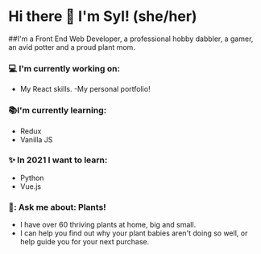 # Hi there 👋 I'm Syl! (she/her)

##I'm a Front End Web Developer, a professional hobby dabbler, a gamer, an avid potter and a proud plant mom. 

 ### :computer: I'm currently working on:
  - My React skills.
   -My personal portfolio!
 
 ### :books:I'm currently learning: 
 - Redux
 - Vanilla JS
 
  ### :sparkles: In 2021 I want to learn: 
 - Python
 - Vue.js
 
 ###  :speech_balloon:: Ask me about: Plants!
 - I have over 60 thriving plants at home, big and small.
 - I can help you find out why your plant babies aren't doing so well, or help guide you for your next purchase. 
 

 

<!--
**therealsylaucoin/therealsylaucoin** is a ✨ _special_ ✨ repository because its `README.md` (this file) appears on your GitHub profile.
Here are some ideas to get you started:
- 🔭 I’m currently working on ...
- 🌱 I’m currently learning ...
- 👯 I’m looking to collaborate on ...
- 🤔 I’m looking for help with ...
- 💬 Ask me about ...
- 📫 How to reach me: ...
- 😄 Pronouns: ...
- ⚡ Fun fact: ...
-->
